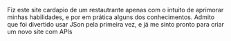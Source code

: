 Fiz este site cardapio de um restautrante apenas com o intuito de aprimorar minhas habilidades, e por em prática alguns dos conhecimentos. Admito que foi divertido usar JSon pela primeira vez, e já me sinto pronto para criar um novo site com APIs
